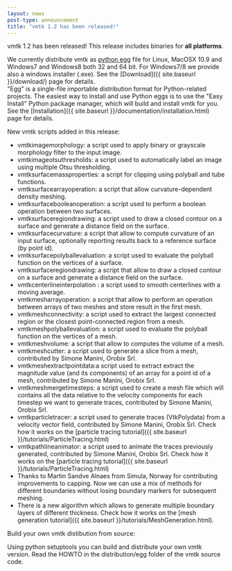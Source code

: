 ```yaml
---
layout: news
post-type: announcement
title: "vmtk 1.2 has been released!"
---
```


vmtk 1.2 has been released! This release includes binaries for **all platforms**.<br/>

We currently distribute vmtk as <a href="http://mrtopf.de/blog/en/a-small-introduction-to-python-eggs/" target="_blank">python egg</a> file for Linux, MacOSX 10.9 and Windows7 and Windows8 both 32 and 64 bit. For Windows7/8 we provide also a windows installer (.exe). See the [Download]({{ site.baseurl }}/download/) page for details. <br/>
"Egg" is a single-file importable distribution format for Python-related projects. The easiest way to install and use Python eggs is to use the "Easy Install" Python package manager, which will build and install vmtk for you. See the [Installation]({{ site.baseurl }}/documentation/installation.html) page for details. <br/>

New vmtk scripts added in this release:

+ vmtkimagemorphology: a script used to apply binary or grayscale morphology filter to the input image.
+ vmtkimageotsuthresholds: a script used to automatically label an image using multiple Otsu thresholding.
+ vmtksurfacemassproperties: a script for clipping using polyball and tube functions.
+ vmtksurfacearrayoperation: a script that allow curvature-dependent density meshing.
+ vmtksurfacebooleanoperation: a script used to perform a boolean operation between two surfaces.
+ vmtksurfaceregiondrawing: a script used to  draw a closed contour on a surface and generate a distance field on the surface.
+ vmtksurfacecurvature: a script that allow to compute curvature of an input surface, optionally reporting results back to a reference surface (by point id).
+ vmtksurfacepolyballevaluation: a script used to evaluate the polyball function on the vertices of a surface.
+ vmtksurfaceregiondrawing: a script that allow to draw a closed contour on a surface and generate a distance field on the surface.
+ vmtkcenterlineinterpolation : a script used to smooth centerlines with a moving average.
+ vmtkmesharrayoperation: a script that allow to perform an operation between arrays of two meshes and store result in the first mesh.
+ vmtkmeshconnectivity: a script used to extract the largest connected region or the closest point-connected region from a mesh.
+ vmtkmeshpolyballevaluation: a script used to evaluate the polyball function on the vertices of a mesh.
+ vmtkmeshvolume: a script that allow to computes the volume of a mesh.
+ vmtkmeshcutter: a script used to generate a slice from a mesh, contributed by Simone Manini, Orobix Srl.
+ vmtkmeshextractpointdata:a script used to extract  extract the magnitude value (and its components) of an array for a point id of a mesh, contributed by Simone Manini, Orobix Srl.
+ vmtkmeshmergetimesteps: a script used to create a mesh file which will contains all the data relative to the velocity components for each timestep we want to generate traces, contributed by Simone Manini, Orobix Srl.
+ vmtkparticletracer: a script used to generate traces (VtkPolydata) from a velocity vector field, contributed by Simone Manini, Orobix Srl. Check how it works on the [particle tracing tutorial]({{ site.baseurl }}/tutorials/ParticleTracing.html)
+ vmtkpathlineanimator: a script used to animate the traces previously generated, contributed by Simone Manini, Orobix Srl. Check how it works on the [particle tracing tutorial]({{ site.baseurl }}/tutorials/ParticleTracing.html)
+ Thanks to Martin Sandve Alnaes from Simula, Norway for contributing improvements to capping. Now we can use a mix of methods for different boundaries without losing boundary markers for subsequent meshing.
+ There is a new algorithm which allows to generate multiple boundary layers of different thickness. Check how it works on the [mesh generation tutorial]({{ site.baseurl }}/tutorials/MeshGeneration.html).


Build your own vmtk distibution from source:

Using python setuptools you can build and distribute your own vmtk version. Read the HOWTO in the distribution/egg folder of the vmtk source code.


<!--break-->
